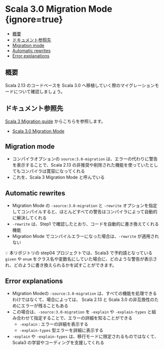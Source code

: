# Scala 3.0 Migration Mode {ignore=true}

<!-- @import "[TOC]" {cmd="toc" depthFrom=1 depthTo=6 orderedList=false} -->

<!-- code_chunk_output -->

- [概要](#概要)
- [ドキュメント参照先](#ドキュメント参照先)
- [Migration mode](#migration-mode)
- [Automatic rewrites](#automatic-rewrites)
- [Error explanations](#error-explanations)

<!-- /code_chunk_output -->


## 概要

Scala 2.13 のコードベースを Scala 3.0 へ移植していく際のマイグレーションモードについて確認しましょう。

## ドキュメント参照先

[Scala 3 Migration guide](https://scalacenter.github.io/scala-3-migration-guide/) からこちらを参照します。

- [Scala 3.0 Migration Mode](https://scalacenter.github.io/scala-3-migration-guide/docs/scala-3-migration-mode.html)


## Migration mode

- コンパイラオプションの `source:3.0-migration` は、エラーの代わりに警告を表示することで、Scala 2.13 の非推奨や削除された機能を使っていたとしてもコンパイラは寛容になってくれる
- これを、Scala 3 Migration Mode と呼んでいる

## Automatic rewrites

- Migration Mode の `-source:3.0-migration` と `-rewrite` オプションを指定してコンパイルすると、ほとんどすべての警告はコンパイラによって自動的に解決してくれる
- `-rewrite` は、Step1 で確認したとおり、コードを自動的に書き換えてくれる機能
- Migration Mode でコンパイルエラーになった場合は、`-rewrite` が適用されない

:bulb: 本リポジトリの step04 プロジェクトでは、Scala3 で予約語となっている `given` や `enum` をクラス名や変数名にしていた場合に、どのような警告が表示され、どのように書き換えられるかを試すことができます。

## Error explanations

- Migration Modeの `-source:3.0-migration` は、すべての機能を処理できるわけではなくて、場合によっては、 Scala 2.13 と Scala 3.0 の非互換性のためにエラーが残ることもある
- この場合は、`-source:3.0-migration` を `-explain` や `-explain-types` と組み合わせて指定することで、エラーの詳細を知ることができる
  - `-explain` : エラーの詳細を表示する
  - `-explain-types` 型エラーを詳細に表示する
- `-explain` や `-explain-types` は、移行モードに限定されるものではなくて、Scala3 の学習やコーディングを支援してくれる
